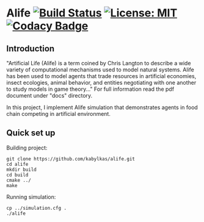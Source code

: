 # Alife [![Build Status](https://travis-ci.com/kabylkas/alife.svg?branch=master)](https://travis-ci.com/kabylkas/alife) [![License: MIT](https://img.shields.io/badge/License-MIT-yellow.svg)](https://opensource.org/licenses/MIT) [![Codacy Badge](https://api.codacy.com/project/badge/Grade/015f1ca8ff054715a0a8fadfd4c5f545)](https://app.codacy.com/app/kabylkas/alife?utm_source=github.com&utm_medium=referral&utm_content=kabylkas/alife&utm_campaign=Badge_Grade_Dashboard)

## Introduction
"Artificial Life (Alife) is a term coined by Chris Langton to describe a wide variety of computational mechanisms used to model natural systems. Alife has been used to model agents that trade resources in artificial economies, insect ecologies, animal behavior, and entities negotiating with one another to study models in game theory..."
For full information read the pdf document under "docs" directory.

In this project, I implement Alife simulation that demonstrates agents in food chain competing in artificial environment.

## Quick set up
Building project:
```
git clone https://github.com/kabylkas/alife.git
cd alife
mkdir build
cd build
cmake ../
make
```

Running simulation:
```
cp ../simulation.cfg .
./alife
```
